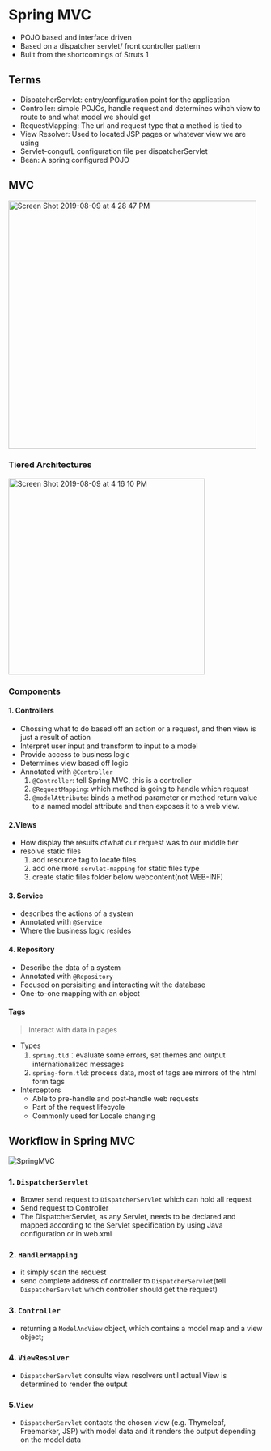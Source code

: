 # Spring MVC
* POJO based and interface driven
* Based on a dispatcher servlet/ front controller pattern
* Built from the shortcomings of Struts 1
## Terms
* DispatcherServlet: entry/configuration point for the application
* Controller: simple POJOs, handle request and determines wihch view to route to and what model we should get
* RequestMapping: The url and request type that a method is tied to 
* View Resolver: Used to located JSP pages or whatever view we are using
* Servlet-congufL configuration file per dispatcherServlet
* Bean: A spring configured POJO

## MVC
<img width="490" alt="Screen Shot 2019-08-09 at 4 28 47 PM" src="https://user-images.githubusercontent.com/27160394/62807219-d4e96c80-bac2-11e9-89e7-e176d763ca9b.png">

### Tiered Architectures

<img width="388" alt="Screen Shot 2019-08-09 at 4 16 10 PM" src="https://user-images.githubusercontent.com/27160394/62806500-082afc00-bac1-11e9-97ef-14d2f4bf4ff8.png">

### Components
#### 1. Controllers
* Chossing what to do based off an action or a request, and then view is just a result of action
* Interpret user input and transform to input to a model
* Provide access to business logic
* Determines view based off logic
* Annotated with `@Controller`
  1. `@Controller`: tell Spring MVC, this is a controller
  2. `@RequestMapping`: which method is going to handle which request
  3. `@modelAttribute`: binds a method parameter or method return value to a named model attribute and then exposes it to a web view.

#### 2.Views
* How display the results ofwhat our request was to our middle tier
* resolve static files
  1. add resource tag to locate files
  2. add one more `servlet-mapping` for static files type
  3. create static files folder below webcontent(not WEB-INF)
#### 3. Service
* describes the actions of a system
* Annotated with `@Service`
* Where the business logic resides

#### 4. Repository
* Describe the data of a system
* Annotated with `@Repository`
* Focused on persisiting and interacting wit the database
* One-to-one mapping with an object

#### Tags
> Interact with data in pages
* Types
  1. `spring.tld`：evaluate some errors, set themes and output internationalized messages
  2. `spring-form.tld`: process data, most of tags are mirrors of the html form tags
* Interceptors
  * Able to pre-handle and post-handle web requests
  * Part of the request lifecycle
  * Commonly used for Locale changing

## Workflow in Spring MVC

![SpringMVC](https://user-images.githubusercontent.com/27160394/63177236-7cabf080-c015-11e9-8b66-8b2ff3958e39.png)

### 1. `DispatcherServlet`
* Brower send request to `DispatcherServlet` which can hold all request
* Send request to Controller
* The DispatcherServlet, as any Servlet, needs to be declared and mapped according to the Servlet specification by using Java configuration or in web.xml
### 2. `HandlerMapping`
* it simply scan the request
* send complete address of controller to `DispatcherServlet`(tell `DispatcherServlet` which controller should get the request)
### 3. `Controller`
* returning a `ModelAndView` object, which contains a model map and a view object; 
### 4. `ViewResolver`
* `DispatcherServlet` consults view resolvers until actual View is determined to render the output
### 5.`View`
* `DispatcherServlet` contacts the chosen view (e.g. Thymeleaf, Freemarker, JSP) with model data and it renders the output depending on the model data
